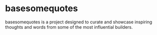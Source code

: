 # basesomequotes
basesomequotes is a project designed to curate and showcase inspiring thoughts and words from some of the most influential builders. 
